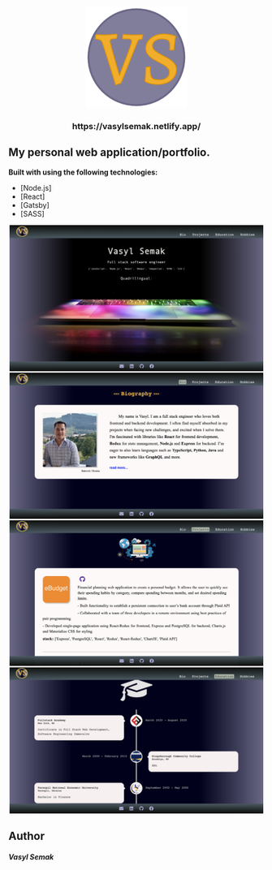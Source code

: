 <p align="center">
  <a href="https://vasylsemak.netlify.app/">
    <img alt="im" src="src/images/logo-icon.png" width="200" />
  </a>
</p>
<h3 align="center">
  https://vasylsemak.netlify.app/
</h3>

## My personal web application/portfolio.

**Built with using the following technologies:**

- [Node.js]
- [React]
- [Gatsby]
- [SASS]

<p align="center">
  <img alt="photo-1" src="src/images/photo-1.png" width="500" />
  <img alt="photo-2" src="src/images/photo-2.png" width="500" />
  <img alt="photo-3" src="src/images/photo-3.png" width="500" />
  <img alt="photo-4" src="src/images/photo-4.png" width="500" />
</p>

## Author

<h5>Vasyl Semak</h5>
